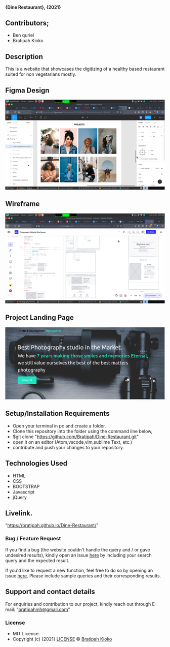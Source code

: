 #### {Dine Restaurant}, {2021}
## Contributors;
 * Ben quriel
 * Bratipah Kioko
## Description
This is a website that showcases the digitizing of a healthy based restaurant suited for non vegetarians mostly.
## Figma Design 
![Image description](https://github.com/Bratipah/Photography-Website/blob/bratipah/images/Screenshot%20at%202021-07-31%2001-58-29.png)

## Wireframe
 ![Image description](https://github.com/Bratipah/Photography-Website/blob/bratipah/images/Screenshot%20at%202021-07-31%2002-07-13.png)
## Project Landing Page
![Image description](https://github.com/Bratipah/Photography-Website/blob/bratipah/images/Screenshot%20at%202021-07-31%2005-46-22.png) 
## Setup/Installation Requirements
* Open your terminal in pc and create a folder.
* Clone this repository into the folder using the command line below,
* $git clone "https://github.com/Bratipah/Dine-Restaurant.git"
* open it on an editor (Atom,vscode,vim,sublime Text, etc.)
* contribute and push your changes to your repository.
## Technologies Used
* HTML
* CSS
* BOOTSTRAP
* Javascript
* jQuery
## Livelink.
"https://bratipah.github.io/Dine-Restaurant/"
### Bug / Feature Request

If you find a bug (the website couldn't handle the query and / or gave undesired results), kindly open an issue [here](https://github.com/Bratipah/Dine-Restaurant/issues) by including your search query and the expected result.

If you'd like to request a new function, feel free to do so by opening an issue [here](https://github.com/Bratipah/Dine-Restaurant/issues). Please include sample queries and their corresponding results.
## Support and contact details
For enquiries and contribution to our project, kindly reach out through E-mail: "bratipahmh@gmail.com"
### License
* MIT Licence.
* Copyright (c) {2021} [LICENSE](https://github.com/Bratipah/Photography-Website/blob/bratipah/LICENSE.md) © [Bratipah Kioko ](https://github.com/bratipah)
